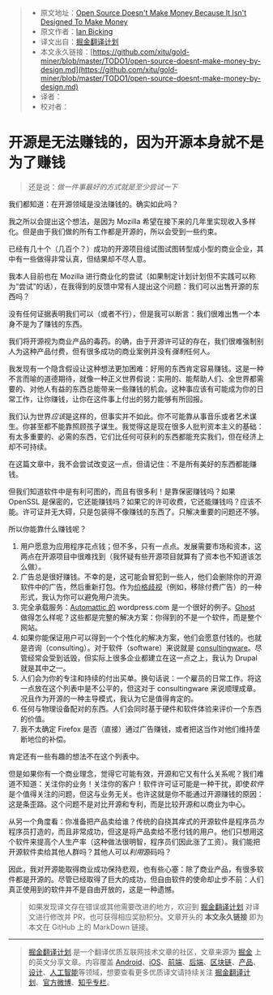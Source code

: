 > * 原文地址：[Open Source Doesn't Make Money Because It Isn't Designed To Make Money](https://www.ianbicking.org/blog/2019/03/open-source-doesnt-make-money-by-design.html)
> * 原文作者：[Ian Bicking](https://www.ianbicking.org/)
> * 译文出自：[掘金翻译计划](https://github.com/xitu/gold-miner)
> * 本文永久链接：[https://github.com/xitu/gold-miner/blob/master/TODO1/open-source-doesnt-make-money-by-design.md](https://github.com/xitu/gold-miner/blob/master/TODO1/open-source-doesnt-make-money-by-design.md)
> * 译者：
> * 校对者：

# 开源是无法赚钱的，因为开源本身就不是为了赚钱

> 还是说：*做一件事最好的方式就是至少尝试一下*

我们都知道：在开源领域是没法赚钱的。确实如此吗？

我之所以会提出这个想法，是因为 Mozilla 希望在接下来的几年里实现收入多样化。但是由于我们做的所有工作都是开源的，所以会受到一些约束。

已经有几十个（几百个？）成功的开源项目组试图试图转型成小型的商业企业，其中有一些做得非常认真，但结果却不尽人意。

我本人目前也在 Mozilla 进行商业化的尝试（如果制定计划计划但不实践可以称为“尝试”的话），在我得到的反馈中常有人提出这个问题：我们可以出售开源的东西吗？

没有任何证据表明我们可以（或者不行），但是我可以断言：我们很难出售一个本身不是为了赚钱的东西。

我们将开源视为商业产品的毒药。的确，由于开源许可证的存在，我们很难强制别人为这种产品付费，但有很多成功的商业案例并没有*强制*任何人。

我发现有一个隐含假设让这种想法更加困难：好用的东西肯定容易赚钱。这是一种不言而喻的道德期待，就像一种正义世界假说：实用的、能帮助人们、全世界都需要的、对他人有益的东西总能带来一些赚钱的机会。这种事应该有可能成为你的日常工作，让你赚钱，让你在这件事上付出的努力能够有所回报。

我们认为世界*应该*是这样的，但事实并不如此。你不可能靠从事音乐或者艺术谋生。你甚至都不能靠照顾孩子谋生。我觉得这是现在很多人批判资本主义的基础：有太多重要的、必需的东西，它们比任何可获利的东西都能充实我们，但在经济上却不可持续。

在这篇文章中，我不会尝试改变这一点，但请记住：不是所有美好的东西都能赚钱。

但我们知道软件中是有利可图的，而且有很多利！是靠保密赚钱吗？如果 OpenSSL 是保密的，它还能赚钱吗？如果它的许可收费，它还能赚钱吗？应该不能。许可证并无大碍，只是包装得不像赚钱的东西了。只解决重要的问题还不够。

所以你能靠什么赚钱呢？

1.  用户愿意为应用程序花点钱；但不多，只有一点点。发展需要市场和资本，这两点在开源项目中很难找到（我怀疑有些开源项目就算有了资本也不知道该怎么做）。
2.  广告总是很好赚钱。不幸的是，这可能会冒犯到一些人，他们会删除你的开源软件中的广告，然后重新打包。作为[价格歧视](https://zh.wikipedia.org/wiki/%E4%BB%B7%E6%A0%BC%E6%AD%A7%E8%A7%86)（例如，移除付费广告）的一种形式，我认为你可以避免用户流失。
3.  完全承载服务：[Automattic 的](https://automattic.com/) wordpress.com 是一个很好的例子。[Ghost](https://ghost.org/) 做得怎么样呢？这些都是完整的解决方案：你得到的不是一个软件，而是整个网站。
4.  如果你能保证用户可以得到一个个性化的解决方案，他们会愿意付钱的。也就是咨询（consulting）。对于软件（software）来说就是 [consultingware](https://www.joelonsoftware.com/2002/05/06/five-worlds/)。尽管经常会受到诋毁，但实际上很多企业都建立在这一点之上，我认为 Drupal 就是其中之一。
5.  人们会为你的专注和持续的付出买单。换句话说：一个雇员的日常工作。将这一点放在这个列表中是不公平的，但这对于 consultingware 来说顺理成章。况且作为开源的一种主导模式，我认为它是值得肯定的。
6.  任何与物理设备配对的东西。人们会同时基于硬件和软件体验来评价一个东西的价值。
7.  我不太确定 Firefox 是否（直接）通过广告赚钱，或者把这当作对他们维持垄断地位的补偿。

肯定还有一些有趣的想法不在这个列表中。

但是如果你有一个商业理念，觉得它可能有效，开源和它又有什么关系呢？我们难道不知道：关注你的业务！关注你的客户！软件许可证可能是一种干扰，即使*软件*是个值得关注的问题，但这与业务无关。也许这就是你不能通过开源赚钱的原因：这是条歪路。这个问题不是对比开源和专利，而是比较开源和以商业为中心。

从另一个角度看：你准备把产品卖给谁？传统的自挠其痒式的开源软件是程序员*为*程序员打造的，而且非常成功，但这是将产品卖给不愿付钱的用户。他们只想用这个软件来提高个人生产率（这种做法很明智，程序员们因此涨了工资）。我们能把开源软件卖给其他人群吗？其他人可以*利用*源码吗？

因此，我对开源能取得商业成功保持悲观，也有些心塞：除了商业产品，有很多软件都是开源的。尽管已经取得了巨大的成功，但自由软件的使命却止步不前：人们真正使用到的软件并不是自由开放的，这是一种遗憾。

> 如果发现译文存在错误或其他需要改进的地方，欢迎到 [掘金翻译计划](https://github.com/xitu/gold-miner) 对译文进行修改并 PR，也可获得相应奖励积分。文章开头的 **本文永久链接** 即为本文在 GitHub 上的 MarkDown 链接。

---

> [掘金翻译计划](https://github.com/xitu/gold-miner) 是一个翻译优质互联网技术文章的社区，文章来源为 [掘金](https://juejin.im) 上的英文分享文章。内容覆盖 [Android](https://github.com/xitu/gold-miner#android)、[iOS](https://github.com/xitu/gold-miner#ios)、[前端](https://github.com/xitu/gold-miner#前端)、[后端](https://github.com/xitu/gold-miner#后端)、[区块链](https://github.com/xitu/gold-miner#区块链)、[产品](https://github.com/xitu/gold-miner#产品)、[设计](https://github.com/xitu/gold-miner#设计)、[人工智能](https://github.com/xitu/gold-miner#人工智能)等领域，想要查看更多优质译文请持续关注 [掘金翻译计划](https://github.com/xitu/gold-miner)、[官方微博](http://weibo.com/juejinfanyi)、[知乎专栏](https://zhuanlan.zhihu.com/juejinfanyi)。
